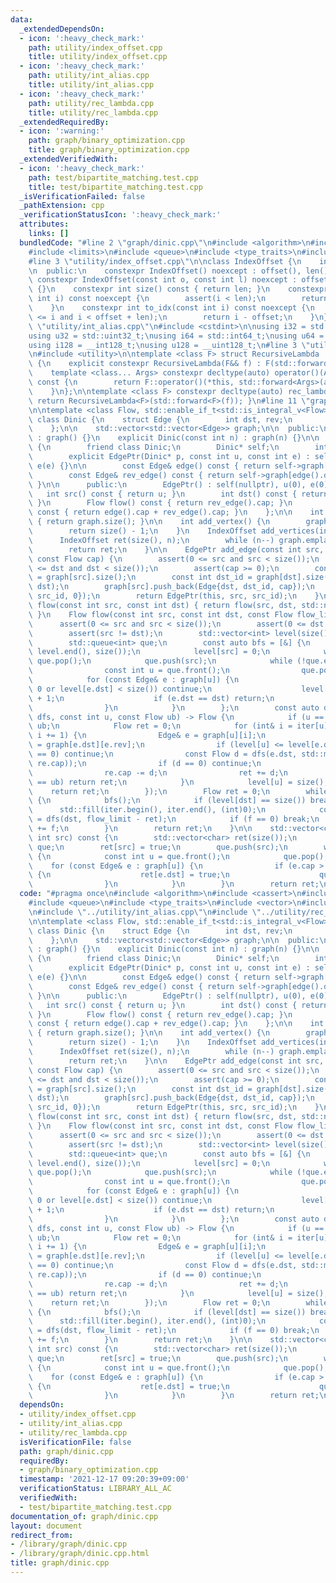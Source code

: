 ```yaml
---
data:
  _extendedDependsOn:
  - icon: ':heavy_check_mark:'
    path: utility/index_offset.cpp
    title: utility/index_offset.cpp
  - icon: ':heavy_check_mark:'
    path: utility/int_alias.cpp
    title: utility/int_alias.cpp
  - icon: ':heavy_check_mark:'
    path: utility/rec_lambda.cpp
    title: utility/rec_lambda.cpp
  _extendedRequiredBy:
  - icon: ':warning:'
    path: graph/binary_optimization.cpp
    title: graph/binary_optimization.cpp
  _extendedVerifiedWith:
  - icon: ':heavy_check_mark:'
    path: test/bipartite_matching.test.cpp
    title: test/bipartite_matching.test.cpp
  _isVerificationFailed: false
  _pathExtension: cpp
  _verificationStatusIcon: ':heavy_check_mark:'
  attributes:
    links: []
  bundledCode: "#line 2 \"graph/dinic.cpp\"\n#include <algorithm>\n#include <cassert>\n\
    #include <limits>\n#include <queue>\n#include <type_traits>\n#include <vector>\n\
    #line 3 \"utility/index_offset.cpp\"\n\nclass IndexOffset {\n    int offset, len;\n\
    \n  public:\n    constexpr IndexOffset() noexcept : offset(), len() {}\n    explicit\
    \ constexpr IndexOffset(const int o, const int l) noexcept : offset(o), len(l)\
    \ {}\n    constexpr int size() const { return len; }\n    constexpr int operator[](const\
    \ int i) const noexcept {\n        assert(i < len);\n        return offset + i;\n\
    \    }\n    constexpr int to_idx(const int i) const noexcept {\n        assert(offset\
    \ <= i and i < offset + len);\n        return i - offset;\n    }\n};\n#line 2\
    \ \"utility/int_alias.cpp\"\n#include <cstdint>\n\nusing i32 = std::int32_t;\n\
    using u32 = std::uint32_t;\nusing i64 = std::int64_t;\nusing u64 = std::uint64_t;\n\
    using i128 = __int128_t;\nusing u128 = __uint128_t;\n#line 3 \"utility/rec_lambda.cpp\"\
    \n#include <utility>\n\ntemplate <class F> struct RecursiveLambda : private F\
    \ {\n    explicit constexpr RecursiveLambda(F&& f) : F(std::forward<F>(f)) {}\n\
    \    template <class... Args> constexpr decltype(auto) operator()(Args&&... args)\
    \ const {\n        return F::operator()(*this, std::forward<Args>(args)...);\n\
    \    }\n};\n\ntemplate <class F> constexpr decltype(auto) rec_lambda(F&& f) {\
    \ return RecursiveLambda<F>(std::forward<F>(f)); }\n#line 11 \"graph/dinic.cpp\"\
    \n\ntemplate <class Flow, std::enable_if_t<std::is_integral_v<Flow>>* = nullptr>\
    \ class Dinic {\n    struct Edge {\n        int dst, rev;\n        Flow cap;\n\
    \    };\n\n    std::vector<std::vector<Edge>> graph;\n\n  public:\n    Dinic()\
    \ : graph() {}\n    explicit Dinic(const int n) : graph(n) {}\n\n    class EdgePtr\
    \ {\n        friend class Dinic;\n        Dinic* self;\n        int u, e;\n\n\
    \        explicit EdgePtr(Dinic* p, const int u, const int e) : self(p), u(u),\
    \ e(e) {}\n\n        const Edge& edge() const { return self->graph[u][e]; }\n\
    \        const Edge& rev_edge() const { return self->graph[edge().dst][edge().rev];\
    \ }\n\n      public:\n        EdgePtr() : self(nullptr), u(0), e(0) {}\n     \
    \   int src() const { return u; }\n        int dst() const { return edge().dst;\
    \ }\n        Flow flow() const { return rev_edge().cap; }\n        Flow cap()\
    \ const { return edge().cap + rev_edge().cap; }\n    };\n\n    int size() const\
    \ { return graph.size(); }\n\n    int add_vertex() {\n        graph.emplace_back();\n\
    \        return size() - 1;\n    }\n    IndexOffset add_vertices(int n) {\n  \
    \      IndexOffset ret(size(), n);\n        while (n--) graph.emplace_back();\n\
    \        return ret;\n    }\n\n    EdgePtr add_edge(const int src, const int dst,\
    \ const Flow cap) {\n        assert(0 <= src and src < size());\n        assert(0\
    \ <= dst and dst < size());\n        assert(cap >= 0);\n        const int src_id\
    \ = graph[src].size();\n        const int dst_id = graph[dst].size() + (src ==\
    \ dst);\n        graph[src].push_back(Edge{dst, dst_id, cap});\n        graph[dst].push_back(Edge{src,\
    \ src_id, 0});\n        return EdgePtr(this, src, src_id);\n    }\n\n    Flow\
    \ flow(const int src, const int dst) { return flow(src, dst, std::numeric_limits<Flow>::max());\
    \ }\n    Flow flow(const int src, const int dst, const Flow flow_limit) {\n  \
    \      assert(0 <= src and src < size());\n        assert(0 <= dst and dst < size());\n\
    \        assert(src != dst);\n        std::vector<int> level(size()), iter(size());\n\
    \        std::queue<int> que;\n        const auto bfs = [&] {\n            std::fill(level.begin(),\
    \ level.end(), size());\n            level[src] = 0;\n            while (!que.empty())\
    \ que.pop();\n            que.push(src);\n            while (!que.empty()) {\n\
    \                const int u = que.front();\n                que.pop();\n    \
    \            for (const Edge& e : graph[u]) {\n                    if (e.cap ==\
    \ 0 or level[e.dst] < size()) continue;\n                    level[e.dst] = level[u]\
    \ + 1;\n                    if (e.dst == dst) return;\n                    que.push(e.dst);\n\
    \                }\n            }\n        };\n        const auto dfs = rec_lambda([&](auto&&\
    \ dfs, const int u, const Flow ub) -> Flow {\n            if (u == src) return\
    \ ub;\n            Flow ret = 0;\n            for (int& i = iter[u]; i < graph[u].size();\
    \ i += 1) {\n                Edge& e = graph[u][i];\n                Edge& re\
    \ = graph[e.dst][e.rev];\n                if (level[u] <= level[e.dst] or re.cap\
    \ == 0) continue;\n                const Flow d = dfs(e.dst, std::min(ub - ret,\
    \ re.cap));\n                if (d == 0) continue;\n                e.cap += d;\n\
    \                re.cap -= d;\n                ret += d;\n                if (ret\
    \ == ub) return ret;\n            }\n            level[u] = size();\n        \
    \    return ret;\n        });\n        Flow ret = 0;\n        while (ret < flow_limit)\
    \ {\n            bfs();\n            if (level[dst] == size()) break;\n      \
    \      std::fill(iter.begin(), iter.end(), (int)0);\n            const Flow f\
    \ = dfs(dst, flow_limit - ret);\n            if (f == 0) break;\n            ret\
    \ += f;\n        }\n        return ret;\n    }\n\n    std::vector<char> min_cut(const\
    \ int src) const {\n        std::vector<char> ret(size());\n        std::queue<int>\
    \ que;\n        ret[src] = true;\n        que.push(src);\n        while (!que.empty())\
    \ {\n            const int u = que.front();\n            que.pop();\n        \
    \    for (const Edge& e : graph[u]) {\n                if (e.cap > 0 and !ret[e.dst])\
    \ {\n                    ret[e.dst] = true;\n                    que.push(e.dst);\n\
    \                }\n            }\n        }\n        return ret;\n    }\n};\n"
  code: "#pragma once\n#include <algorithm>\n#include <cassert>\n#include <limits>\n\
    #include <queue>\n#include <type_traits>\n#include <vector>\n#include \"../utility/index_offset.cpp\"\
    \n#include \"../utility/int_alias.cpp\"\n#include \"../utility/rec_lambda.cpp\"\
    \n\ntemplate <class Flow, std::enable_if_t<std::is_integral_v<Flow>>* = nullptr>\
    \ class Dinic {\n    struct Edge {\n        int dst, rev;\n        Flow cap;\n\
    \    };\n\n    std::vector<std::vector<Edge>> graph;\n\n  public:\n    Dinic()\
    \ : graph() {}\n    explicit Dinic(const int n) : graph(n) {}\n\n    class EdgePtr\
    \ {\n        friend class Dinic;\n        Dinic* self;\n        int u, e;\n\n\
    \        explicit EdgePtr(Dinic* p, const int u, const int e) : self(p), u(u),\
    \ e(e) {}\n\n        const Edge& edge() const { return self->graph[u][e]; }\n\
    \        const Edge& rev_edge() const { return self->graph[edge().dst][edge().rev];\
    \ }\n\n      public:\n        EdgePtr() : self(nullptr), u(0), e(0) {}\n     \
    \   int src() const { return u; }\n        int dst() const { return edge().dst;\
    \ }\n        Flow flow() const { return rev_edge().cap; }\n        Flow cap()\
    \ const { return edge().cap + rev_edge().cap; }\n    };\n\n    int size() const\
    \ { return graph.size(); }\n\n    int add_vertex() {\n        graph.emplace_back();\n\
    \        return size() - 1;\n    }\n    IndexOffset add_vertices(int n) {\n  \
    \      IndexOffset ret(size(), n);\n        while (n--) graph.emplace_back();\n\
    \        return ret;\n    }\n\n    EdgePtr add_edge(const int src, const int dst,\
    \ const Flow cap) {\n        assert(0 <= src and src < size());\n        assert(0\
    \ <= dst and dst < size());\n        assert(cap >= 0);\n        const int src_id\
    \ = graph[src].size();\n        const int dst_id = graph[dst].size() + (src ==\
    \ dst);\n        graph[src].push_back(Edge{dst, dst_id, cap});\n        graph[dst].push_back(Edge{src,\
    \ src_id, 0});\n        return EdgePtr(this, src, src_id);\n    }\n\n    Flow\
    \ flow(const int src, const int dst) { return flow(src, dst, std::numeric_limits<Flow>::max());\
    \ }\n    Flow flow(const int src, const int dst, const Flow flow_limit) {\n  \
    \      assert(0 <= src and src < size());\n        assert(0 <= dst and dst < size());\n\
    \        assert(src != dst);\n        std::vector<int> level(size()), iter(size());\n\
    \        std::queue<int> que;\n        const auto bfs = [&] {\n            std::fill(level.begin(),\
    \ level.end(), size());\n            level[src] = 0;\n            while (!que.empty())\
    \ que.pop();\n            que.push(src);\n            while (!que.empty()) {\n\
    \                const int u = que.front();\n                que.pop();\n    \
    \            for (const Edge& e : graph[u]) {\n                    if (e.cap ==\
    \ 0 or level[e.dst] < size()) continue;\n                    level[e.dst] = level[u]\
    \ + 1;\n                    if (e.dst == dst) return;\n                    que.push(e.dst);\n\
    \                }\n            }\n        };\n        const auto dfs = rec_lambda([&](auto&&\
    \ dfs, const int u, const Flow ub) -> Flow {\n            if (u == src) return\
    \ ub;\n            Flow ret = 0;\n            for (int& i = iter[u]; i < graph[u].size();\
    \ i += 1) {\n                Edge& e = graph[u][i];\n                Edge& re\
    \ = graph[e.dst][e.rev];\n                if (level[u] <= level[e.dst] or re.cap\
    \ == 0) continue;\n                const Flow d = dfs(e.dst, std::min(ub - ret,\
    \ re.cap));\n                if (d == 0) continue;\n                e.cap += d;\n\
    \                re.cap -= d;\n                ret += d;\n                if (ret\
    \ == ub) return ret;\n            }\n            level[u] = size();\n        \
    \    return ret;\n        });\n        Flow ret = 0;\n        while (ret < flow_limit)\
    \ {\n            bfs();\n            if (level[dst] == size()) break;\n      \
    \      std::fill(iter.begin(), iter.end(), (int)0);\n            const Flow f\
    \ = dfs(dst, flow_limit - ret);\n            if (f == 0) break;\n            ret\
    \ += f;\n        }\n        return ret;\n    }\n\n    std::vector<char> min_cut(const\
    \ int src) const {\n        std::vector<char> ret(size());\n        std::queue<int>\
    \ que;\n        ret[src] = true;\n        que.push(src);\n        while (!que.empty())\
    \ {\n            const int u = que.front();\n            que.pop();\n        \
    \    for (const Edge& e : graph[u]) {\n                if (e.cap > 0 and !ret[e.dst])\
    \ {\n                    ret[e.dst] = true;\n                    que.push(e.dst);\n\
    \                }\n            }\n        }\n        return ret;\n    }\n};\n"
  dependsOn:
  - utility/index_offset.cpp
  - utility/int_alias.cpp
  - utility/rec_lambda.cpp
  isVerificationFile: false
  path: graph/dinic.cpp
  requiredBy:
  - graph/binary_optimization.cpp
  timestamp: '2021-12-17 09:20:39+09:00'
  verificationStatus: LIBRARY_ALL_AC
  verifiedWith:
  - test/bipartite_matching.test.cpp
documentation_of: graph/dinic.cpp
layout: document
redirect_from:
- /library/graph/dinic.cpp
- /library/graph/dinic.cpp.html
title: graph/dinic.cpp
---
```

